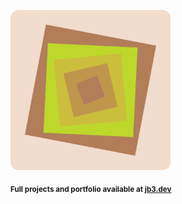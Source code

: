 <a href="https://github.com/jb3/fractal"><img width="256px" src="fractal-20251031-172435.png"/></a>

<sub>**Full projects and portfolio available at [jb3.dev](https://jb3.dev/)**</sub>
